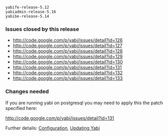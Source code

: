
```
yabife-release-5.12
yabiadmin-release-5.16
yabibe-release-5.14
```

### Issues closed by this release ###
  * http://code.google.com/p/yabi/issues/detail?id=126
  * http://code.google.com/p/yabi/issues/detail?id=127
  * http://code.google.com/p/yabi/issues/detail?id=128
  * http://code.google.com/p/yabi/issues/detail?id=129
  * http://code.google.com/p/yabi/issues/detail?id=130
  * http://code.google.com/p/yabi/issues/detail?id=131
  * http://code.google.com/p/yabi/issues/detail?id=132
  * http://code.google.com/p/yabi/issues/detail?id=133


### Changes needed ###
If you are running yabi on postgresql you may need to apply this the patch specified here:

http://code.google.com/p/yabi/issues/detail?id=131


Further details: [Configuration](Configuration.md), [Updating Yabi](Updating.md)